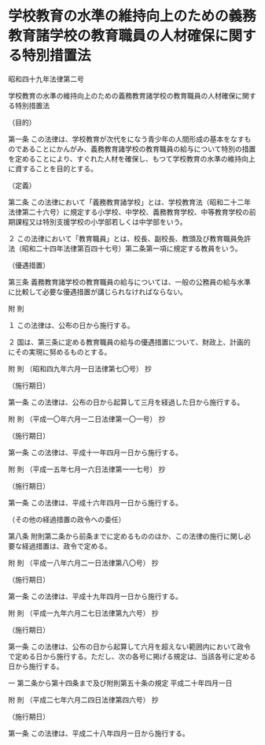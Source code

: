 # 学校教育の水準の維持向上のための義務教育諸学校の教育職員の人材確保に関する特別措置法

昭和四十九年法律第二号

学校教育の水準の維持向上のための義務教育諸学校の教育職員の人材確保に関する特別措置法

（目的）

第一条 この法律は、学校教育が次代をになう青少年の人間形成の基本をなすものであることにかんがみ、義務教育諸学校の教育職員の給与について特別の措置を定めることにより、すぐれた人材を確保し、もつて学校教育の水準の維持向上に資することを目的とする。

（定義）

第二条 この法律において「義務教育諸学校」とは、学校教育法（昭和二十二年法律第二十六号）に規定する小学校、中学校、義務教育学校、中等教育学校の前期課程又は特別支援学校の小学部若しくは中学部をいう。

２ この法律において「教育職員」とは、校長、副校長、教頭及び教育職員免許法（昭和二十四年法律第百四十七号）第二条第一項に規定する教員をいう。

（優遇措置）

第三条 義務教育諸学校の教育職員の給与については、一般の公務員の給与水準に比較して必要な優遇措置が講じられなければならない。

附 則

１ この法律は、公布の日から施行する。

２ 国は、第三条に定める教育職員の給与の優遇措置について、財政上、計画的にその実現に努めるものとする。

附 則 （昭和四九年六月一日法律第七〇号） 抄

（施行期日）

第一条 この法律は、公布の日から起算して三月を経過した日から施行する。

附 則 （平成一〇年六月一二日法律第一〇一号） 抄

（施行期日）

第一条 この法律は、平成十一年四月一日から施行する。

附 則 （平成一五年七月一六日法律第一一七号） 抄

（施行期日）

第一条 この法律は、平成十六年四月一日から施行する。

（その他の経過措置の政令への委任）

第八条 附則第二条から前条までに定めるもののほか、この法律の施行に関し必要な経過措置は、政令で定める。

附 則 （平成一八年六月二一日法律第八〇号） 抄

（施行期日）

第一条 この法律は、平成十九年四月一日から施行する。

附 則 （平成一九年六月二七日法律第九六号） 抄

（施行期日）

第一条 この法律は、公布の日から起算して六月を超えない範囲内において政令で定める日から施行する。ただし、次の各号に掲げる規定は、当該各号に定める日から施行する。

一 第二条から第十四条まで及び附則第五十条の規定 平成二十年四月一日

附 則 （平成二七年六月二四日法律第四六号） 抄

（施行期日）

第一条 この法律は、平成二十八年四月一日から施行する。
